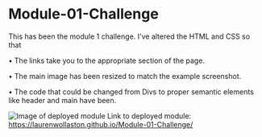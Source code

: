 # Module-01-Challenge
 This has been the module 1 challenge. I've altered the HTML and CSS so that
 
 • The links take you to the appropriate section of the page.
 
 • The main image has been resized to match the example screenshot.
 
 • The code that could be changed from Divs to proper semantic elements like header and main have been.
 
![Image of deployed module](example.png)
Link to deployed module: https://laurenwollaston.github.io/Module-01-Challenge/
